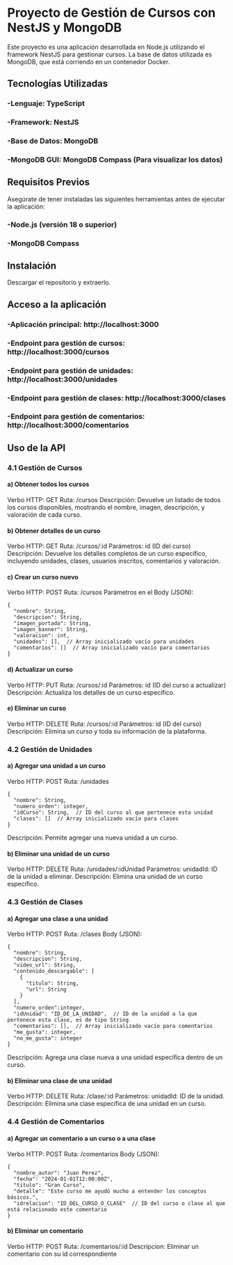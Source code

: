 # Proyecto de Gestión de Cursos con NestJS y MongoDB
Este proyecto es una aplicación desarrollada en Node.js utilizando el framework NestJS para gestionar cursos. La base de datos utilizada es MongoDB, que está corriendo en un contenedor Docker.

## Tecnologías Utilizadas
### -Lenguaje: TypeScript
### -Framework: NestJS
### -Base de Datos: MongoDB
### -MongoDB GUI: MongoDB Compass (Para visualizar los datos)
  
## Requisitos Previos
Asegúrate de tener instaladas las siguientes herramientas antes de ejecutar la aplicación:

### -Node.js (versión 18 o superior)
### -MongoDB Compass

## Instalación

Descargar el repositorio y extraerlo.

## Acceso a la aplicación
### -Aplicación principal: http://localhost:3000 
### -Endpoint para gestión de cursos: http://localhost:3000/cursos
### -Endpoint para gestión de unidades: http://localhost:3000/unidades
### -Endpoint para gestión de clases: http://localhost:3000/clases
### -Endpoint para gestión de comentarios: http://localhost:3000/comentarios


## Uso de la API

### 4.1 Gestión de Cursos

#### a) Obtener todos los cursos
Verbo HTTP: GET Ruta: /cursos
Descripción: Devuelve un listado de todos los cursos disponibles, mostrando el nombre, imagen, descripción, y valoración de cada curso.

#### b) Obtener detalles de un curso
Verbo HTTP: GET Ruta: /cursos/:id 
Parámetros: id (ID del curso) 
Descripción: Devuelve los detalles completos de un curso específico, incluyendo unidades, clases, usuarios inscritos, comentarios y valoración.

#### c) Crear un curso nuevo
Verbo HTTP: POST Ruta: /cursos
Parámetros en el Body (JSON):

```
{
  "nombre": String,
  "descripcion": String,
  "imagen_portada": String,
  "imagen_banner": String,
  "valoracion": int,
  "unidades": [],  // Array inicializado vacío para unidades
  "comentarios": []  // Array inicializado vacío para comentarios
}
```

#### d) Actualizar un curso
Verbo HTTP: PUT Ruta: /cursos/:id 
Parámetros: id (ID del curso a actualizar) 
Descripción: Actualiza los detalles de un curso específico.


#### e) Eliminar un curso
Verbo HTTP: DELETE Ruta: /cursos/:id
Parámetros: id (ID del curso) 
Descripción: Elimina un curso y toda su información de la plataforma.

### 4.2 Gestión de Unidades
#### a) Agregar una unidad a un curso
Verbo HTTP: POST Ruta: /unidades

```
{
  "nombre": String,
  "numero_orden": integer,
  "idCurso": String,  // ID del curso al que pertenece esta unidad
  "clases": []  // Array inicializado vacío para clases
}

```
Descripción: Permite agregar una nueva unidad a un curso.

#### b) Eliminar una unidad de un curso
Verbo HTTP: DELETE Ruta: /unidades/:idUnidad
Parámetros: unidadId: ID de la unidad a eliminar.
Descripción: Elimina una unidad de un curso específico.

### 4.3 Gestión de Clases
#### a) Agregar una clase a una unidad
Verbo HTTP: POST Ruta: /clases
Body (JSON):

```
{
  "nombre": String,
  "descripcion": String,
  "video_url": String,
  "contenido_descargable": [
    {
      "titulo": String,
      "url": String
    }
  ],
  "numero_orden":integer,
  "idUnidad": "ID_DE_LA_UNIDAD",  // ID de la unidad a la que pertenece esta clase, es de tipo String
  "comentarios": [],  // Array inicializado vacío para comentarios
  "me_gusta": integer,
  "no_me_gusta": integer
}

```

Descripción: Agrega una clase nueva a una unidad específica dentro de un curso.

#### b) Eliminar una clase de una unidad
Verbo HTTP: DELETE Ruta: /clase/:id
Parámetros:  unidadId: ID de la unidad. 
Descripción: Elimina una clase específica de una unidad en un curso.

### 4.4 Gestión de Comentarios
#### a) Agregar un comentario a un curso o a una clase
Verbo HTTP: POST Ruta: /comentarios
Body (JSON):

```
{
  "nombre_autor": "Juan Perez",
  "fecha": "2024-01-01T12:00:00Z",
  "titulo": "Gran Curso",
  "detalle": "Este curso me ayudó mucho a entender los conceptos básicos.",
  "idrelacion": "ID_DEL_CURSO_O_CLASE"  // ID del curso o clase al que está relacionado este comentario
}
```

#### b) Eliminar un comentario 
Verbo HTTP: POST Ruta: /comentarios/:id
Descripcion: Eliminar un comentario con su id correspondiente


